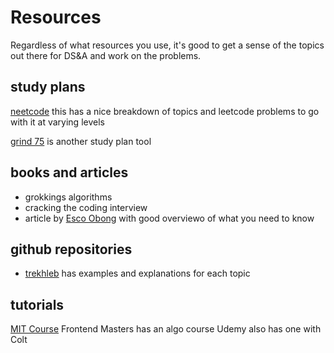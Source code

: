 # Resources
Regardless of what resources you use, it's good to get a sense of the topics out there for DS&A and work on the problems. 

## study plans
[neetcode](Neetcode.io) this has a nice breakdown of topics and leetcode problems to go with it at varying levels

[grind 75](https://www.techinterviewhandbook.org/grind75?weeks=26&hours=1&difficulty=Easy) is another study plan tool

## books and articles
- grokkings algorithms 
- cracking the coding interview
- article by [Esco Obong](https://medium.com/swlh/how-to-study-for-data-structures-and-algorithms-interviews-at-faang-65043e00b5df) with good overviewo of what you need to know

## github repositories
- [trekhleb](https://github.com/trekhleb/javascript-algorithms) has examples and explanations for each topic

## tutorials
[MIT Course](https://medium.com/swlh/how-to-study-for-data-structures-and-algorithms-interviews-at-faang-65043e00b5df)
Frontend Masters has an algo course
Udemy also has one with Colt

